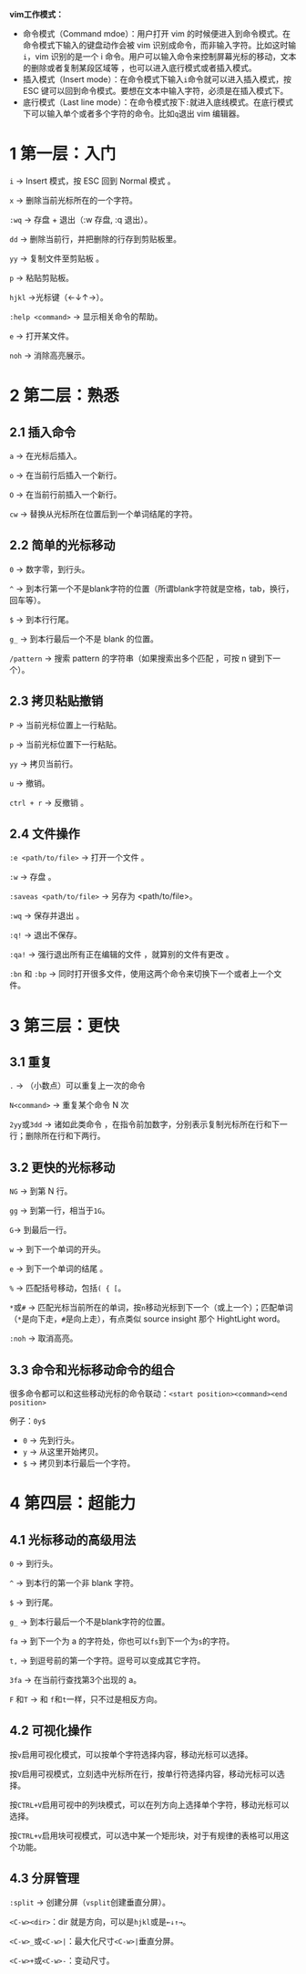 **vim工作模式：**

- 命令模式（Command mdoe）：用户打开 vim 的时候便进入到命令模式。在命令模式下输入的键盘动作会被 vim 识别成命令，而非输入字符。比如这时输`i`，vim 识别的是一个 i 命令。用户可以输入命令来控制屏幕光标的移动，文本的删除或者复制某段区域等 ，也可以进入底行模式或者插入模式。
- 插入模式（Insert mode）：在命令模式下输入`i`命令就可以进入插入模式，按 ESC 键可以回到命令模式。要想在文本中输入字符，必须是在插入模式下。
- 底行模式（Last line mode）：在命令模式按下`:`就进入底线模式。在底行模式下可以输入单个或者多个字符的命令。比如`q`退出 vim 编辑器。

# 1 第一层：入门

`i` -> Insert 模式，按 ESC 回到 Normal 模式 。

`x` -> 删除当前光标所在的一个字符。

`:wq` -> 存盘 + 退出（:w 存盘, :q 退出）。

`dd` -> 删除当前行，并把删除的行存到剪贴板里。

`yy` -> 复制文件至剪贴板 。

`p` -> 粘贴剪贴板。

`hjkl` ->光标键（←↓↑→）。

`:help <command>` -> 显示相关命令的帮助。

`e` -> 打开某文件。

`noh` -> 消除高亮展示。

# 2 第二层：熟悉

## 2.1 插入命令

`a` -> 在光标后插入。

`o` -> 在当前行后插入一个新行。

`O` -> 在当前行前插入一个新行。

`cw` -> 替换从光标所在位置后到一个单词结尾的字符。

## 2.2 简单的光标移动

`0` -> 数字零，到行头。

`^` -> 到本行第一个不是blank字符的位置（所谓blank字符就是空格，tab，换行，回车等）。

`$` -> 到本行行尾。

`g_` -> 到本行最后一个不是 blank 的位置。

`/pattern` -> 搜索 pattern 的字符串（如果搜索出多个匹配 ，可按 n 键到下一个）。

## 2.3 拷贝粘贴撤销

`P` -> 当前光标位置上一行粘贴。

`p` -> 当前光标位置下一行粘贴。

`yy` -> 拷贝当前行。

`u` ->  撤销。

`ctrl + r` -> 反撤销 。

## 2.4 文件操作 

`:e <path/to/file>` -> 打开一个文件 。 

`:w` -> 存盘 。

`:saveas <path/to/file>` -> 另存为 <path/to/file>。

`:wq` -> 保存并退出 。

`:q!` -> 退出不保存。

`:qa!` -> 强行退出所有正在编辑的文件 ，就算别的文件有更改 。

`:bn` 和 `:bp` -> 同时打开很多文件，使用这两个命令来切换下一个或者上一个文件。 

# 3 第三层：更快

## 3.1 重复

`.` ->  （小数点）可以重复上一次的命令

`N<command>` -> 重复某个命令 N 次

`2yy`或`3dd` -> 诸如此类命令 ，在指令前加数字，分别表示复制光标所在行和下一行；删除所在行和下两行。

## 3.2 更快的光标移动

`NG` -> 到第 N 行。

`gg` -> 到第一行，相当于`1G`。

`G`-> 到最后一行。

`w` -> 到下一个单词的开头。

`e` -> 到下一个单词的结尾 。

`%` -> 匹配括号移动，包括`( { [`。

`*`或`#` -> 匹配光标当前所在的单词，按`n`移动光标到下一个（或上一个）；匹配单词（`*`是向下走，`#`是向上走），有点类似 source insight 那个 HightLight word。 

`:noh` -> 取消高亮。

## 3.3 命令和光标移动命令的组合

很多命令都可以和这些移动光标的命令联动：`<start position><command><end position>`

例子：`0y$`

- `0` -> 先到行头。
- `y` -> 从这里开始拷贝。
- `$` -> 拷贝到本行最后一个字符。

# 4 第四层：超能力

## 4.1 光标移动的高级用法

`0` -> 到行头。

`^` -> 到本行的第一个非 blank 字符。

`$` -> 到行尾。

`g_` -> 到本行最后一个不是blank字符的位置。

`fa` -> 到下一个为 a 的字符处，你也可以`fs`到下一个为`s`的字符。

`t,` -> 到逗号前的第一个字符。逗号可以变成其它字符。

`3fa` -> 在当前行查找第3个出现的 a。

`F` 和`T` -> 和 `f`和`t`一样，只不过是相反方向。

## 4.2 可视化操作

按`v`启用可视化模式，可以按单个字符选择内容，移动光标可以选择。

按`V`启用可视模式，立刻选中光标所在行，按单行符选择内容，移动光标可以选择。

按`CTRL+V`启用可视中的列块模式，可以在列方向上选择单个字符，移动光标可以选择。

按`CTRL+v`启用块可视模式，可以选中某一个矩形块，对于有规律的表格可以用这个功能。

## 4.3 分屏管理

`:split` -> 创建分屏（`vsplit`创建垂直分屏）。

`<C-w><dir>`：dir 就是方向，可以是`hjkl`或是`←↓↑→`。

`<C-w>_`或`<C-w>|`：最大化尺寸`<C-w>|`垂直分屏。

`<C-w>+`或`<C-w>-`：变动尺寸。